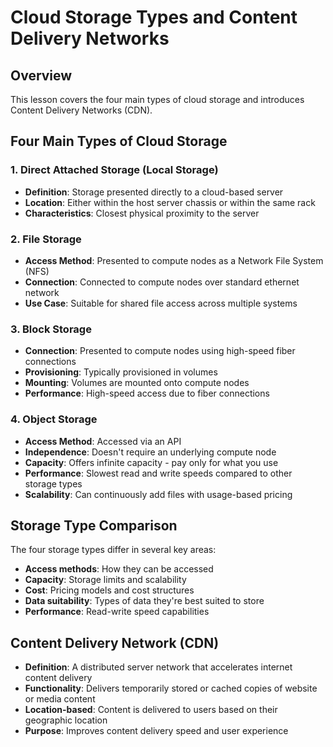 # Cloud Storage Types and Content Delivery Networks

## Overview
This lesson covers the four main types of cloud storage and introduces Content Delivery Networks (CDN).

## Four Main Types of Cloud Storage

### 1. Direct Attached Storage (Local Storage)
- **Definition**: Storage presented directly to a cloud-based server
- **Location**: Either within the host server chassis or within the same rack
- **Characteristics**: Closest physical proximity to the server

### 2. File Storage
- **Access Method**: Presented to compute nodes as a Network File System (NFS)
- **Connection**: Connected to compute nodes over standard ethernet network
- **Use Case**: Suitable for shared file access across multiple systems

### 3. Block Storage
- **Connection**: Presented to compute nodes using high-speed fiber connections
- **Provisioning**: Typically provisioned in volumes
- **Mounting**: Volumes are mounted onto compute nodes
- **Performance**: High-speed access due to fiber connections

### 4. Object Storage
- **Access Method**: Accessed via an API
- **Independence**: Doesn't require an underlying compute node
- **Capacity**: Offers infinite capacity - pay only for what you use
- **Performance**: Slowest read and write speeds compared to other storage types
- **Scalability**: Can continuously add files with usage-based pricing

## Storage Type Comparison
The four storage types differ in several key areas:
- **Access methods**: How they can be accessed
- **Capacity**: Storage limits and scalability
- **Cost**: Pricing models and cost structures
- **Data suitability**: Types of data they're best suited to store
- **Performance**: Read-write speed capabilities

## Content Delivery Network (CDN)
- **Definition**: A distributed server network that accelerates internet content delivery
- **Functionality**: Delivers temporarily stored or cached copies of website or media content
- **Location-based**: Content is delivered to users based on their geographic location
- **Purpose**: Improves content delivery speed and user experience

